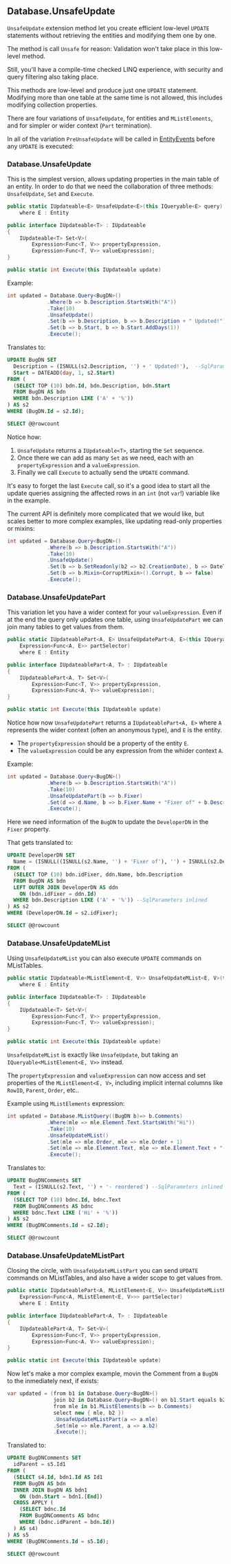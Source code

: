 ## Database.UnsafeUpdate 

`UnsafeUpdate` extension method let you create efficient low-level `UPDATE` statements without retrieving the entities and modifying them one by one.

The method is call `Unsafe` for reason: Validation won't take place in this low-level method. 

Still, you'll have a compile-time checked LINQ experience, with security and query filtering also taking place.

This methods are low-level and produce just one `UPDATE` statement. Modifying more than one table at the same time is not allowed, this includes modifying collection properties. 

There are four variations of `UnsafeUpdate`, for entities and `MListElements`, and for simpler or wider context (`Part` termination).  

In all of the variation `PreUnsafeUpdate` will be called in [EntityEvents](EntityEvents.md) before any `UPDATE` is executed:

### Database.UnsafeUpdate

This is the simplest version, allows updating properties in the main table of an entity. In order to do that we need the collaboration of three methods: `UnsafeUpdate`, `Set` and `Execute`. 

```C#
public static IUpdateable<E> UnsafeUpdate<E>(this IQueryable<E> query)
	where E : Entity

public interface IUpdateable<T> : IUpdateable
{
    IUpdateable<T> Set<V>(
		Expression<Func<T, V>> propertyExpression, 
		Expression<Func<T, V>> valueExpression);
}

public static int Execute(this IUpdateable update)
```

Example: 

```C#
int updated = Database.Query<BugDN>()
             .Where(b => b.Description.StartsWith("A"))
             .Take(10)
             .UnsafeUpdate()
             .Set(b => b.Description, b => b.Description + " Updated!")
             .Set(b => b.Start, b => b.Start.AddDays(1))
             .Execute();
```

Translates to:

```SQL
UPDATE BugDN SET
  Description = (ISNULL(s2.Description, '') + ' Updated!'),  --SqlParameters inlined
  Start = DATEADD(day, 1, s2.Start)
FROM (
  (SELECT TOP (10) bdn.Id, bdn.Description, bdn.Start
  FROM BugDN AS bdn
  WHERE bdn.Description LIKE ('A' + '%'))
) AS s2
WHERE (BugDN.Id = s2.Id);

SELECT @@rowcount
```

Notice how:
 
1. `UnsafeUpdate` returns a `IUpdateable<T>`, starting the `Set` sequence. 
2. Once there we can add as many `Set` as we need, each with an `propertyExpression` and a `valueExpression`.
3. Finally we call `Execute` to actually send the `UPDATE` command. 

It's easy to forget the last `Execute` call, so it's a good idea to start all the update queries assigning the affected rows in an `int` (not `var`!) variable like in the example. 

The current API is definitely more complicated that we would like, but scales better to more complex examples, like updating read-only properties or mixins: 

```C#
int updated = Database.Query<BugDN>()
             .Where(b => b.Description.StartsWith("A"))
             .Take(10)
             .UnsafeUpdate()
             .Set(b => b.SetReadonly(b2 => b2.CreationDate), b => DateTime.Now)
             .Set(b => b.Mixin<CorruptMixin>().Corrupt, b => false)
             .Execute();
```

### Database.UnsafeUpdatePart

This variation let you have a wider context for your `valueExpression`. Even if at the end the query only updates one table, using `UnsafeUpdatePart` we can join many tables to get values from them.

```C#
public static IUpdateablePart<A, E> UnsafeUpdatePart<A, E>(this IQueryable<A> query, 
	Expression<Func<A, E>> partSelector)
	where E : Entity

public interface IUpdateablePart<A, T> : IUpdateable
{
    IUpdateablePart<A, T> Set<V>(
		Expression<Func<T, V>> propertyExpression, 
		Expression<Func<A, V>> valueExpression);
}

public static int Execute(this IUpdateable update)
```

Notice how now `UnsafeUpdatePart` returns a `IUpdateablePart<A, E>` where `A` represents the wider context (often an anonymous type), and `E` is the entity. 
* The `propertyExpression` should be a property of the entity `E`.
* The `valueExpression` could be any expression from the whider context `A`. 

Example: 

```C#
int updated = Database.Query<BugDN>()
             .Where(b => b.Description.StartsWith("A"))
             .Take(10)
             .UnsafeUpdatePart(b => b.Fixer)
             .Set(d => d.Name, b => b.Fixer.Name + "Fixer of" + b.Description)
             .Execute();
```

Here we need information of the `BugDN` to update the `DeveloperDN` in the `Fixer` property. 

That gets translated to: 

```SQL
UPDATE DeveloperDN SET 
  Name = (ISNULL((ISNULL(s2.Name, '') + 'Fixer of'), '') + ISNULL(s2.Description, '')) 
FROM (
  (SELECT TOP (10) bdn.idFixer, ddn.Name, bdn.Description
  FROM BugDN AS bdn
  LEFT OUTER JOIN DeveloperDN AS ddn
    ON (bdn.idFixer = ddn.Id)
  WHERE bdn.Description LIKE ('A' + '%')) --SqlParameters inlined
) AS s2
WHERE (DeveloperDN.Id = s2.idFixer);

SELECT @@rowcount
```


### Database.UnsafeUpdateMList

Using `UnsafeUpdateMList` you can also execute `UPDATE` commands on MListTables. 

```C#
public static IUpdateable<MListElement<E, V>> UnsafeUpdateMList<E, V>(this IQueryable<MListElement<E, V>> query)
    where E : Entity

public interface IUpdateable<T> : IUpdateable
{
    IUpdateable<T> Set<V>(
		Expression<Func<T, V>> propertyExpression, 
		Expression<Func<T, V>> valueExpression);
}

public static int Execute(this IUpdateable update)
```

`UnsafeUpdateMList` is exactly like `UnsafeUpdate`, but taking an `IQueryable<MListElement<E, V>>` instead. 

The `propertyExpression` and `valueExpression` can now access and set properties of the `MListElement<E, V>`, including implicit internal columns like `RowID`, `Parent`, `Order`, etc..

Example using `MListElements` expression:


```C#
int updated = Database.MListQuery((BugDN b)=> b.Comments)
             .Where(mle => mle.Element.Text.StartsWith("Hi"))
             .Take(10)
             .UnsafeUpdateMList()
             .Set(mle => mle.Order, mle => mle.Order + 1)
             .Set(mle => mle.Element.Text, mle => mle.Element.Text + "- reordered")
             .Execute();
```

Translates to:

```SQL
UPDATE BugDNComments SET
  Text = (ISNULL(s2.Text, '') + '- reordered') --SqlParameters inlined
FROM (
  (SELECT TOP (10) bdnc.Id, bdnc.Text
  FROM BugDNComments AS bdnc
  WHERE bdnc.Text LIKE ('Hi' + '%'))
) AS s2
WHERE (BugDNComments.Id = s2.Id);

SELECT @@rowcount
```
 

### Database.UnsafeUpdateMListPart

Closing the circle, with `UnsafeUpdateMListPart` you can send `UPDATE` commands on MListTables, and also have a wider scope to get values from. 

```C#
public static IUpdateablePart<A, MListElement<E, V>> UnsafeUpdateMListPart<A, E, V>(this IQueryable<A> query, 
	Expression<Func<A, MListElement<E, V>>> partSelector)
    where E : Entity

public interface IUpdateablePart<A, T> : IUpdateable
{
    IUpdateablePart<A, T> Set<V>(
		Expression<Func<T, V>> propertyExpression, 
		Expression<Func<A, V>> valueExpression);
}

public static int Execute(this IUpdateable update)
```

Now let's make a mor complex example, movin the Comment from a `BugDN` to the inmediately next, if exists:

```C#
var updated = (from b1 in Database.Query<BugDN>()
               join b2 in Database.Query<BugDN>() on b1.Start equals b2.End
               from mle in b1.MListElements(b => b.Comments)
               select new { mle, b2 })
               .UnsafeUpdateMListPart(a => a.mle)
               .Set(mle => mle.Parent, a => a.b2)
               .Execute(); 
```

Translated to: 

```SQL
UPDATE BugDNComments SET
  idParent = s5.Id1
FROM (
  (SELECT s4.Id, bdn1.Id AS Id1
  FROM BugDN AS bdn
  INNER JOIN BugDN AS bdn1
    ON (bdn.Start = bdn1.[End])
  CROSS APPLY (
    (SELECT bdnc.Id
    FROM BugDNComments AS bdnc
    WHERE (bdnc.idParent = bdn.Id))
  ) AS s4)
) AS s5
WHERE (BugDNComments.Id = s5.Id);

SELECT @@rowcount
```







 

